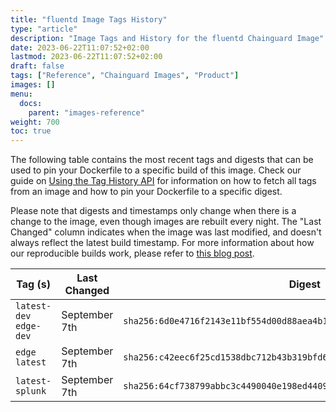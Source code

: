 ```yaml
---
title: "fluentd Image Tags History"
type: "article"
description: "Image Tags and History for the fluentd Chainguard Image"
date: 2023-06-22T11:07:52+02:00
lastmod: 2023-06-22T11:07:52+02:00
draft: false
tags: ["Reference", "Chainguard Images", "Product"]
images: []
menu:
  docs:
    parent: "images-reference"
weight: 700
toc: true
---
```


The following table contains the most recent tags and digests that can be used to pin your Dockerfile to a specific build of this image. Check our guide on [Using the Tag History API](/chainguard/chainguard-images/using-the-tag-history-api/) for information on how to fetch all tags from an image and how to pin your Dockerfile to a specific digest.

Please note that digests and timestamps only change when there is a change to the image, even though images are rebuilt every night. The "Last Changed" column indicates when the image was last modified, and doesn't always reflect the latest build timestamp. For more information about how our reproducible builds work, please refer to [this blog post](https://www.chainguard.dev/unchained/reproducing-chainguards-reproducible-image-builds).

| Tag (s)                  | Last Changed  | Digest                                                                    |
|--------------------------|---------------|---------------------------------------------------------------------------|
|  `latest-dev` `edge-dev` | September 7th | `sha256:6d0e4716f2143e11bf554d00d88aea4b11cf33fdd46b951b500f993171626743` |
|  `edge` `latest`         | September 7th | `sha256:c42eec6f25cd1538dbc712b43b319bfd6ed0dba6f4896103ec3816d87843a84e` |
|  `latest-splunk`         | September 7th | `sha256:64cf738799abbc3c4490040e198ed44095d235466a188fbd03955420612e6503` |
